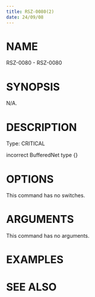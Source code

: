 ```yaml
---
title: RSZ-0080(2)
date: 24/09/08
---
```


# NAME

RSZ-0080 - RSZ-0080

# SYNOPSIS

N/A.

# DESCRIPTION

Type: CRITICAL

incorrect BufferedNet type {}

# OPTIONS

This command has no switches.

# ARGUMENTS

This command has no arguments.

# EXAMPLES

# SEE ALSO
